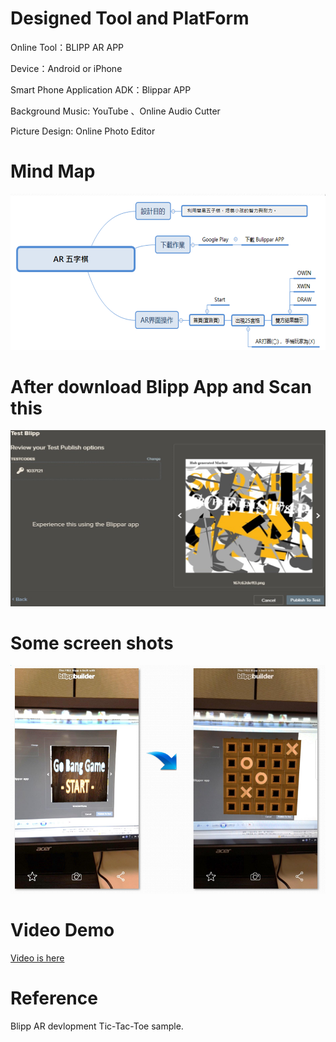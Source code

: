 # Designed Tool and PlatForm

Online Tool：BLIPP AR APP 

Device：Android or iPhone 

Smart Phone Application ADK：Blippar APP

Background Music: YouTube 、Online Audio Cutter

Picture Design: Online Photo Editor

# Mind Map
![image](https://github.com/jawei1990/OtherProject/blob/master/Project/Gobang/Image/mindMap.PNG)

# After download Blipp App and Scan this
![image](https://github.com/jawei1990/OtherProject/blob/master/Project/Gobang/Image/picScan.PNG)

# Some screen shots
![image](https://github.com/jawei1990/OtherProject/blob/master/Project/Gobang/Image/GameSatrt.PNG)

# Video Demo
[Video is here](https://youtu.be/b9jtOt7CVUQ)

# Reference 
Blipp AR devlopment Tic-Tac-Toe sample.
